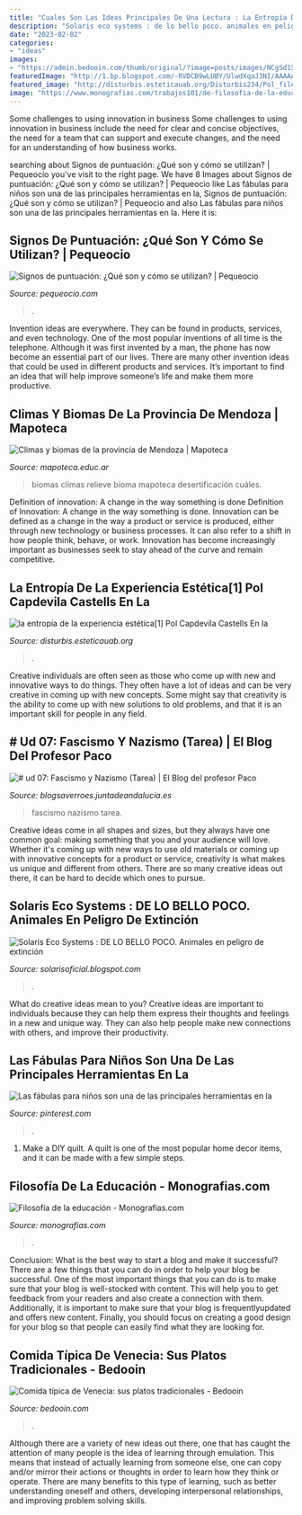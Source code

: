 ```yaml
---
title: "Cuales Son Las Ideas Principales De Una Lectura : La Entropía De La Experiencia Estética[1] Pol Capdevila Castells En La"
description: "Solaris eco systems : de lo bello poco. animales en peligro de extinción"
date: "2023-02-02"
categories:
- "ideas"
images:
- "https://admin.bedooin.com/thumb/original/?image=posts/images/NCgSd1SbyfRK5esVCcEefKQA6HRMzuTZlyCgHN7v.jpeg"
featuredImage: "http://1.bp.blogspot.com/-RVDCB9wLUBY/UlwdXqaJ3NI/AAAAAAAAAqo/W0WijBkCU3k/w1200-h630-p-k-no-nu/tamandua.jpg"
featured_image: "http://disturbis.esteticauab.org/Disturbis234/Pol_files/droppedImage_1.png"
image: "https://www.monografias.com/trabajos101/de-filosofia-de-la-educacion/image004.jpg"
---
```



Some challenges to using innovation in business
Some challenges to using innovation in business include the need for clear and concise objectives, the need for a team that can support and execute changes, and the need for an understanding of how business works.

	

		
searching about Signos de puntuación: ¿Qué son y cómo se utilizan? | Pequeocio you've visit to the right page. We have 8 Images about Signos de puntuación: ¿Qué son y cómo se utilizan? | Pequeocio like Las fábulas para niños son una de las principales herramientas en la, Signos de puntuación: ¿Qué son y cómo se utilizan? | Pequeocio and also Las fábulas para niños son una de las principales herramientas en la. Here it is:
		
    
## Signos De Puntuación: ¿Qué Son Y Cómo Se Utilizan? | Pequeocio

<img loading=lazy src="https://www.pequeocio.com/wp-content/uploads/2020/01/signos-de-puntuacion.jpg" onerror="this.onerror=null;this.src='https://tse2.mm.bing.net/th?id=OIP.wh9M0bEQICswSrMsBaPioQHaG1&amp;pid=15.1';" alt="Signos de puntuación: ¿Qué son y cómo se utilizan? | Pequeocio">

_Source: pequeocio.com_

>. 

	

Invention ideas are everywhere. They can be found in products, services, and even technology. One of the most popular inventions of all time is the telephone. Although it was first invented by a man, the phone has now become an essential part of our lives. There are many other invention ideas that could be used in different products and services. It’s important to find an idea that will help improve someone’s life and make them more productive.

    
## Climas Y Biomas De La Provincia De Mendoza | Mapoteca

<img loading=lazy src="http://mapoteca.educ.ar/.files/wp-content/uploads/2011/11/bioma-mendoza-08.jpg" onerror="this.onerror=null;this.src='https://tse3.mm.bing.net/th?id=OIP.JL4M05XMB4i7qJix0w7SbQAAAA&amp;pid=15.1';" alt="Climas y biomas de la provincia de Mendoza | Mapoteca">

_Source: mapoteca.educ.ar_

>biomas climas relieve bioma mapoteca desertificación cuáles. 

	

Definition of innovation: A change in the way something is done
Definition of Innovation: A change in the way something is done. Innovation can be defined as a change in the way a product or service is produced, either through new technology or business processes. It can also refer to a shift in how people think, behave, or work. Innovation has become increasingly important as businesses seek to stay ahead of the curve and remain competitive.

    
## La Entropía De La Experiencia Estética[1] Pol Capdevila Castells En La

<img loading=lazy src="http://disturbis.esteticauab.org/Disturbis234/Pol_files/droppedImage_1.png" onerror="this.onerror=null;this.src='https://tse3.mm.bing.net/th?id=OIP.Sjne8h0JtmZJGjVqeLEsIQAAAA&amp;pid=15.1';" alt="la entropía de la experiencia estética[1] Pol Capdevila Castells En la">

_Source: disturbis.esteticauab.org_

>. 

	

Creative individuals are often seen as those who come up with new and innovative ways to do things. They often have a lot of ideas and can be very creative in coming up with new concepts. Some might say that creativity is the ability to come up with new solutions to old problems, and that it is an important skill for people in any field.

    
## # Ud 07: Fascismo Y Nazismo (Tarea) | El Blog Del Profesor Paco

<img loading=lazy src="https://blogsaverroes.juntadeandalucia.es/profesorpaco/files/2015/03/fascismo_3.jpg" onerror="this.onerror=null;this.src='https://tse3.mm.bing.net/th?id=OIP.EeQ16JswkIFZsJhRY3MhyAHaFj&amp;pid=15.1';" alt="# ud 07: Fascismo y Nazismo (Tarea) | El Blog del profesor Paco">

_Source: blogsaverroes.juntadeandalucia.es_

>fascismo nazismo tarea. 

	

Creative ideas come in all shapes and sizes, but they always have one common goal: making something that you and your audience will love. Whether it's coming up with new ways to use old materials or coming up with innovative concepts for a product or service, creativity is what makes us unique and different from others. There are so many creative ideas out there, it can be hard to decide which ones to pursue.

    
## Solaris Eco Systems : DE LO BELLO POCO. Animales En Peligro De Extinción

<img loading=lazy src="http://1.bp.blogspot.com/-RVDCB9wLUBY/UlwdXqaJ3NI/AAAAAAAAAqo/W0WijBkCU3k/w1200-h630-p-k-no-nu/tamandua.jpg" onerror="this.onerror=null;this.src='https://tse2.mm.bing.net/th?id=OIP.GSdBEB2uCA65pGJY3_T77QHaD4&amp;pid=15.1';" alt="Solaris Eco Systems : DE LO BELLO POCO. Animales en peligro de extinción">

_Source: solarisoficial.blogspot.com_

>. 

	

What do creative ideas mean to you?
Creative ideas are important to individuals because they can help them express their thoughts and feelings in a new and unique way. They can also help people make new connections with others, and improve their productivity.

    
## Las Fábulas Para Niños Son Una De Las Principales Herramientas En La

<img loading=lazy src="https://i.pinimg.com/originals/40/82/70/4082702a98c9f20eb241ab4babc77988.jpg" onerror="this.onerror=null;this.src='https://tse1.mm.bing.net/th?id=OIP.4e-OaFnC0ffUaNlZ2X2gzQHaMB&amp;pid=15.1';" alt="Las fábulas para niños son una de las principales herramientas en la">

_Source: pinterest.com_

>. 

	

1. Make a DIY quilt. A quilt is one of the most popular home decor items, and it can be made with a few simple steps.

    
## Filosofía De La Educación - Monografias.com

<img loading=lazy src="https://www.monografias.com/trabajos101/de-filosofia-de-la-educacion/image004.jpg" onerror="this.onerror=null;this.src='https://tse3.mm.bing.net/th?id=OIP.SoifIahAKILJttn-wDLplwHaEY&amp;pid=15.1';" alt="Filosofía de la educación - Monografias.com">

_Source: monografias.com_

>. 

	

Conclusion: What is the best way to start a blog and make it successful?
There are a few things that you can do in order to help your blog be successful. One of the most important things that you can do is to make sure that your blog is well-stocked with content. This will help you to get feedback from your readers and also create a connection with them. Additionally, it is important to make sure that your blog is frequentlyupdated and offers new content. Finally, you should focus on creating a good design for your blog so that people can easily find what they are looking for.

    
## Comida Típica De Venecia: Sus Platos Tradicionales - Bedooin

<img loading=lazy src="https://admin.bedooin.com/thumb/original/?image=posts/images/NCgSd1SbyfRK5esVCcEefKQA6HRMzuTZlyCgHN7v.jpeg" onerror="this.onerror=null;this.src='https://tse4.mm.bing.net/th?id=OIP.Qv0CVEaThFUQizEBb2asJAHaEv&amp;pid=15.1';" alt="Comida típica de Venecia: sus platos tradicionales - Bedooin">

_Source: bedooin.com_

>. 

	

Although there are a variety of new ideas out there, one that has caught the attention of many people is the idea of learning through emulation. This means that instead of actually learning from someone else, one can copy and/or mirror their actions or thoughts in order to learn how they think or operate. There are many benefits to this type of learning, such as better understanding oneself and others, developing interpersonal relationships, and improving problem solving skills.

